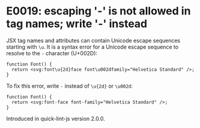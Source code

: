 # E0019: escaping '-' is not allowed in tag names; write '-' instead

JSX tag names and attributes can contain Unicode escape sequences starting with
`\u`. It is a syntax error for a Unicode escape sequence to resolve to the `-`
character (U+002D):

```javascript-jsx
function Font() {
  return <svg:font\u{2d}face font\u002dfamily="Helvetica Standard" />;
}
```

To fix this error, write `-` instead of `\u{2d}` or `\u002d`:

```javascript-jsx
function Font() {
  return <svg:font-face font-family="Helvetica Standard" />;
}
```

Introduced in quick-lint-js version 2.0.0.
